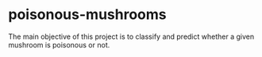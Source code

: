 # poisonous-mushrooms
The main objective of this project is to classify and predict whether a given mushroom is poisonous or not.
